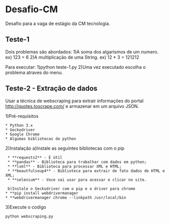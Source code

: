 # Desafio-CM
Desafio para a vaga de estágio da CM tecnologia.

## Teste-1
Dois problemas são abordados:
	1)A soma dos algarismos de um numero.
		ex) 123 = 6
	2)A multiplicação de uma String.
		ex) 12 * 3 = 121212

Para executar: 
	1)python teste-1.py
	2)Uma vez executado escolha o problema atraves do menu.
	
## Teste-2 - Extração de dados
Usar a técnica de webscraping para extrair informações do portal http://quotes.toscrape.com/ e armazenar em um arquivo JSON.

1)Pré-requisitos

	* Python 3.x
	* Geckodriver
	* Google Chrome
	* Algumas bibliotecas do python

2)Instalação
	a)Instale as seguintes bibliotecas com o pip
	
	 * **requests2** - É útil
	 * **pandas** - Biblioteca para trabalhar com dados em python;
	 * **lxml** - Biblioteca para processar XML e HTML;
	 * **beautfulsoup4** - Biblioteca para extrair de fato dados de HTML e XML;
	 * **selenium** - Voce vai usar para acessar e clicar no site.
	 
	 b)Instale o Geckodriver com o pip e o driver para chrome
	* **pip install webdrivermanager
	* **webdrivermanager chrome --linkpath /usr/local/bin

3)Execute o codigo
```
python webscraping.py
```


	
